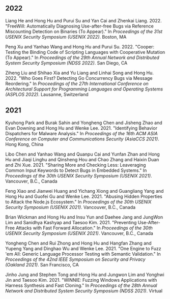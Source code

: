 
## 2022

Liang He and Hong Hu and Purui Su and Yan Cai and Zhenkai Liang. 2022. "<span class="nocase">FreeWill: Automatically Diagnosing Use-after-free Bugs via Reference Miscounting Detection on Binaries (To Appear)</span>." In *Proceedings of the 31st USENIX Security Symposium (USENIX 2022)*. Boston, MA  


Peng Xu and Yanhao Wang and Hong Hu and Purui Su. 2022. "<span class="nocase">Cooper: Testing the Binding Code of Scripting Languages with Cooperative Mutation (To Appear)</span>." In *Proceedings of the 29th Annual Network and Distributed System Security Symposium (NDSS 2022)*. San Diego, CA  


Ziheng Liu and Shihao Xia and Yu Liang and Linhai Song and Hong Hu. 2022. "<span class="nocase">Who Goes First? Detecting Go Concurrency Bugs via Message Reordering</span>." In *Proceedings of the 27th International Conference on Architectural Support for Programming Languages and Operating Systems (ASPLOS 2022)*. Lausanne, Switzerland  

## 2021

Kyuhong Park and Burak Sahin and Yongheng Chen and Jisheng Zhao and Evan Downing and Hong Hu and Wenke Lee. 2021. "<span class="nocase">Identifying Behavior Dispatchers for Malware Analysis</span>." In *Proceedings of the 16th ACM ASIA Conference on Computer and Communications Security (AsiaCCS 2021)*. Hong Kong, China  


Libo Chen and Yanhao Wang and Quanpu Cai and Yunfan Zhan and Hong Hu and Jiaqi Linghu and Qinsheng Hou and Chao Zhang and Haixin Duan and Zhi Xue. 2021. "<span class="nocase">Sharing More and Checking Less: Leaveraging Common Input Keywords to Detect Bugs in Embedded Systems</span>." In *Proceedings of the 30th USENIX Security Symposium (USENIX 2021)*. Vancouver, B.C., Canada  


Feng Xiao and Jianwei Huang and Yichang Xiong and Guangliang Yang and Hong Hu and Guofei Gu and Wenke Lee. 2021. "<span class="nocase">Abusing Hidden Properties to Attack the Node.js Ecosystem</span>." In *Proceedings of the 30th USENIX Security Symposium (USENIX 2021)*. Vancouver, B.C., Canada  


Brian Wickman and Hong Hu and Insu Yun and Daehee Jang and JungWon Lim and Sanidhya Kashyap and Taesoo Kim. 2021. "<span class="nocase">Preventing Use-After-Free Attacks with Fast Forward Allocation</span>." In *Proceedings of the 30th USENIX Security Symposium (USENIX 2021)*. Vancouver, B.C., Canada  


Yongheng Chen and Rui Zhong and Hong Hu and Hangfan Zhang and Yupeng Yang and Dinghao Wu and Wenke Lee. 2021. "<span class="nocase">One Engine to Fuzz 'em All: Generic Language Processor Testing with Semantic Validation</span>." In *Proceedings of the 42nd IEEE Symposium on Security and Privacy (Oakland 2021)*. San Francisco, CA  


Jinho Jung and Stephen Tong and Hong Hu and Jungwon Lim and Yonghwi Jin and Taesoo Kim. 2021. "<span class="nocase">WINNIE: Fuzzing Windows Applications with Harness Synthesis and Fast Cloning</span>." In *Proceedings of the 28th Annual Network and Distributed System Security Symposium (NDSS 2021)*. Virtual  
